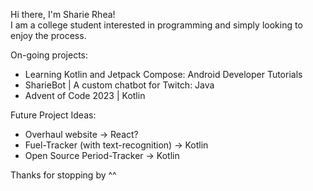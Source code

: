 Hi there, I'm Sharie Rhea! <br />
I am a college student interested in programming and simply looking to enjoy the process.<br />

On-going projects:<br />
  *  Learning Kotlin and Jetpack Compose: Android Developer Tutorials<br />
  *  SharieBot | A custom chatbot for Twitch: Java<br />
  *  Advent of Code 2023 | Kotlin

Future Project Ideas:<br />
  * Overhaul website -> React?<br />
  * Fuel-Tracker (with text-recognition) -> Kotlin<br />
  * Open Source Period-Tracker -> Kotlin<br />

Thanks for stopping by ^^

<!---
SharieRhea/SharieRhea is a ✨ special ✨ repository because its `README.md` (this file) appears on your GitHub profile.
You can click the Preview link to take a look at your changes.
--->
